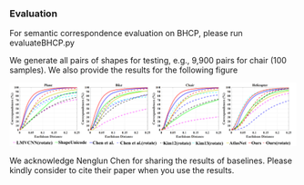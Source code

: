 ### Evaluation

For semantic correspondence evaluation on BHCP, please run evaluateBHCP.py

We generate all pairs of shapes for testing, e.g., 9,900 pairs for chair (100 samples). We also provide the results for the following figure

![semantic_correspondence](../docs/semantic_correspondence.png)

We acknowledge Nenglun Chen for sharing the results of baselines. Please kindly consider to cite their paper when you use the results. 



#### 

